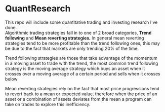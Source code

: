# QuantResearch

This repo will include some quantitative trading and investing research I've done.  
Algorithmic trading strategies fall in to one of 2 broad categories, **Trend following** and **Mean reverting strategies.** 
In general mean reverting strategies tend to be more profitable than the trend following ones, this may be due to the 
fact that markets are only trending 20% of the time.  

Trend following strategies are those that take advantage of the momentum in a moving asset to trade with the trend, the most 
common trend following strategy is the moving average strategy which buys an asset when it crosses over a moving average of a 
certain period and sells when it crosses below

Mean reverting strategies rely on the fact that most price progressions tend to revert back to a mean or expected value, therefore
when the price of an asset or a combination of assets deviates from the mean a program can take on trades to explore this inefficiency.

